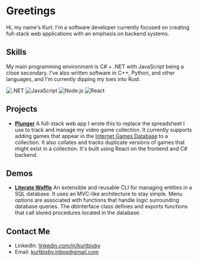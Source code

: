 # Greetings

Hi, my name's Kurt. I'm a software developer currently focused on creating full-stack web applications with an emphasis on backend systems.

## Skills

My main programming environment is C# + .NET with JavaScript being a close secondary. I've also written software in C++, Python, and other languages, and I'm currently dipping my toes into Rust.

![.NET](https://img.shields.io/badge/.NET-%23512BD4?style=for-the-badge&logo=dotnet)
![JavaScript](https://img.shields.io/badge/JavaScript-F7DF1E?style=for-the-badge&logo=javascript&logoColor=black)
![Node.js](https://img.shields.io/badge/Node.js-339933?style=for-the-badge&logo=node.js&logoColor=white)
![React](https://img.shields.io/badge/React-20232A?style=for-the-badge&logo=react&logoColor=61DAFB)

## Projects

- **[Plunger](https://github.com/kurtbixby/plunger)**
A full-stack web app I wrote this to replace the spreadsheet I use to track and manage my video game collection. It currently supports adding games that appear in the [Internet Games Database](https://www.igdb.com/) to a collection. It also collates and tracks duplicate versions of games that might exist in a collection. It's built using React on the frontend and C# backend.

## Demos

- **[Literate Waffle](https://github.com/kurtbixby/literate-waffle-mysql-frontend)**
An extensible and reusable CLI for managing entities in a SQL database. It uses an MVC-like architecture to stay simple. Menu options are associated with functions that handle logic surrounding database queries. The dbInterface class defines and exports functions that call stored procedures located in the database.

## Contact Me

- LinkedIn: [linkedin.com/in/kurtbixby](https://www.linkedin.com/in/kurtbixby/)
- Email: [kurtbixby.inbox@gmail.com](mailto:kurtbixby.inbox@gmail.com)
